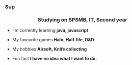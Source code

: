 ### Sup

<h3 align="center">Studying on SPSMB, IT, Second year</h3>

- I’m currently learning **java, javascript**

- My favourite games **Halo, Half-life, D&D**

- My hobbies **Airsoft, Knife collecting**

- Fun fact **I have no idea what I want to do.**

<p align="left">
</p>
